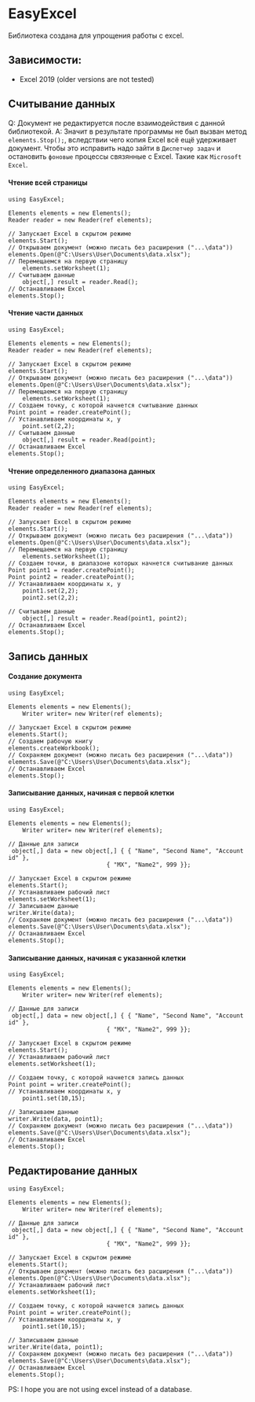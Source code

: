EasyExcel
====

Библиотека создана для упрощения работы с excel.

Зависимости:
----
* Excel 2019 (older versions are not tested)

Считывание данных
----

Q: Документ не редактируется после взаимодействия с данной библиотекой.
A: Значит в результате программы не был вызван метод ```elements.Stop();```, вследствии чего копия Excel всё ещё удерживает документ. Чтобы это исправить надо зайти в ```Диспетчер задач``` и остановить ```фоновые``` процессы связянные с Excel. Такие как ```Microsoft Excel```.

#### Чтение всей страницы

	using EasyExcel;

	Elements elements = new Elements();
	Reader reader = new Reader(ref elements);
	
	// Запускает Excel в скрытом режиме
	elements.Start();
	// Открываем документ (можно писать без расширения ("...\data"))
	elements.Open(@"C:\Users\User\Documents\data.xlsx");
	// Перемещаемся на первую страницу
        elements.setWorksheet(1);
	// Считываем данные
        object[,] result = reader.Read();
	// Останавливаем Excel
	elements.Stop();

#### Чтение части данных

	using EasyExcel;
	
	Elements elements = new Elements();
	Reader reader = new Reader(ref elements);
	
	// Запускает Excel в скрытом режиме
	elements.Start();
	// Открываем документ (можно писать без расширения ("...\data"))
	elements.Open(@"C:\Users\User\Documents\data.xlsx");
	// Перемещаемся на первую страницу
        elements.setWorksheet(1);
	// Создаем точку, с которой начнется считывание данных
	Point point = reader.createPoint();
	// Устанавливаем координаты x, y
        point.set(2,2);
	// Считываем данные
        object[,] result = reader.Read(point);
	// Останавливаем Excel
	elements.Stop();

#### Чтение определенного диапазона данных

	using EasyExcel;
	
	Elements elements = new Elements();
	Reader reader = new Reader(ref elements);
	
	// Запускает Excel в скрытом режиме
	elements.Start();
	// Открываем документ (можно писать без расширения ("...\data"))
	elements.Open(@"C:\Users\User\Documents\data.xlsx");
	// Перемещаемся на первую страницу
        elements.setWorksheet(1);
	// Создаем точки, в диапазоне которых начнется считывание данных
	Point point1 = reader.createPoint();
	Point point2 = reader.createPoint();
	// Устанавливаем координаты x, y
        point1.set(2,2);
        point2.set(2,2);

	// Считываем данные
        object[,] result = reader.Read(point1, point2);
	// Останавливаем Excel
	elements.Stop();

Запись данных
----

#### Создание документа

	using EasyExcel;

	Elements elements = new Elements();
        Writer writer= new Writer(ref elements);

	// Запускает Excel в скрытом режиме
	elements.Start();
	// Создаем рабочую книгу
	elements.createWorkbook();
	// Сохраняем документ (можно писать без расширения ("...\data"))
	elements.Save(@"C:\Users\User\Documents\data.xlsx");
	// Останавливаем Excel
	elements.Stop();

#### Записывание данных, начиная с первой клетки

	using EasyExcel;

	Elements elements = new Elements();
        Writer writer= new Writer(ref elements);

	// Данные для записи
	 object[,] data = new object[,] { { "Name", "Second Name", "Account id" },
                				{ "MX", "Name2", 999 }};

	// Запускает Excel в скрытом режиме
	elements.Start();
	// Устанавливаем рабочий лист
	elements.setWorksheet(1);
	// Записываем данные
	writer.Write(data);
	// Сохраняем документ (можно писать без расширения ("...\data"))
	elements.Save(@"C:\Users\User\Documents\data.xlsx");
	// Останавливаем Excel
	elements.Stop();




#### Записывание данных, начиная с указанной клетки

	using EasyExcel;

	Elements elements = new Elements();
        Writer writer= new Writer(ref elements);

	// Данные для записи
	 object[,] data = new object[,] { { "Name", "Second Name", "Account id" },
                				{ "MX", "Name2", 999 }};

	// Запускает Excel в скрытом режиме
	elements.Start();
	// Устанавливаем рабочий лист
	elements.setWorksheet(1);
	
	// Создаем точку, с которой начнется запись данных
	Point point = writer.createPoint();
	// Устанавливаем координаты x, y
        point1.set(10,15);

	// Записываем данные
	writer.Write(data, point1);
	// Сохраняем документ (можно писать без расширения ("...\data"))
	elements.Save(@"C:\Users\User\Documents\data.xlsx");
	// Останавливаем Excel
	elements.Stop();

Редактирование данных
----
	
	using EasyExcel;

	Elements elements = new Elements();
        Writer writer= new Writer(ref elements);

	// Данные для записи
	 object[,] data = new object[,] { { "Name", "Second Name", "Account id" },
                				{ "MX", "Name2", 999 }};

	// Запускает Excel в скрытом режиме
	elements.Start();
	// Открываем документ (можно писать без расширения ("...\data"))
	elements.Open(@"C:\Users\User\Documents\data.xlsx");
	// Устанавливаем рабочий лист
	elements.setWorksheet(1);
	
	// Создаем точку, с которой начнется запись данных
	Point point = writer.createPoint();
	// Устанавливаем координаты x, y
        point1.set(10,15);

	// Записываем данные
	writer.Write(data, point1);
	// Сохраняем документ (можно писать без расширения ("...\data"))
	elements.Save(@"C:\Users\User\Documents\data.xlsx");
	// Останавливаем Excel
	elements.Stop();

























PS: I hope you are not using excel instead of a database.